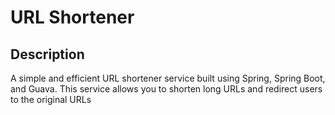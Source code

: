 # URL Shortener

## Description
A simple and efficient URL shortener service built using Spring, Spring Boot, and Guava. This service allows you to shorten long URLs and redirect users to the original URLs

